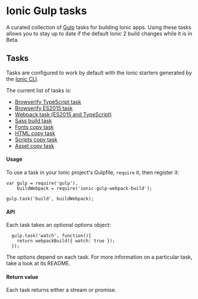 # Ionic Gulp tasks

A curated collection of [Gulp](http://gulpjs.com/) tasks for building Ionic apps. Using these tasks allows you to stay up to date if the default Ionic 2 build changes while it is in Beta.

## Tasks

Tasks are configured to work by default with the Ionic starters generated by the [Ionic CLI](github.com/driftyco/ionic-cli).

The current list of tasks is:
- [Browserify TypeScript task](./browserify-typescript)
- [Browserify ES2015 task](./browserify-es2015)
- [Webpack task (ES2015 and TypeScript)](./webpack)
- [Sass build task](./sass-build)
- [Fonts copy task](./fonts-copy)
- [HTML copy task](./html-copy)
- [Scripts copy task](./scripts-copy)
- [Asset copy task](./assets-copy)

#### Usage

To use a task in your Ionic project's Gulpfile, `require` it, then register it:

```
var gulp = require('gulp'),
    buildWebpack = require('ionic-gulp-webpack-build');

gulp.task('build', buildWebpack);
```

#### API

Each task takes an optional options object:
```
  gulp.task('watch', function(){
    return webpackBuild({ watch: true });
  });
```

The options depend on each task.  For more information on a particular task, take a look at its README.

#### Return value

Each task returns either a stream or promise.
